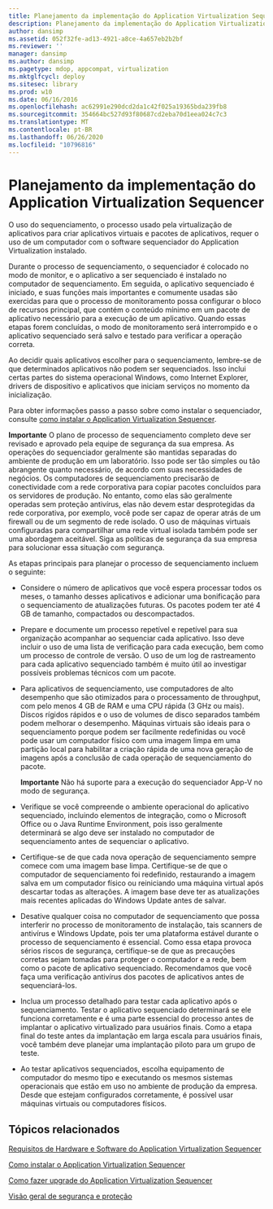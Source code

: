 ```yaml
---
title: Planejamento da implementação do Application Virtualization Sequencer
description: Planejamento da implementação do Application Virtualization Sequencer
author: dansimp
ms.assetid: 052f32fe-ad13-4921-a8ce-4a657eb2b2bf
ms.reviewer: ''
manager: dansimp
ms.author: dansimp
ms.pagetype: mdop, appcompat, virtualization
ms.mktglfcycl: deploy
ms.sitesec: library
ms.prod: w10
ms.date: 06/16/2016
ms.openlocfilehash: ac62991e290dcd2da1c42f025a19365bda239fb8
ms.sourcegitcommit: 354664bc527d93f80687cd2eba70d1eea024c7c3
ms.translationtype: MT
ms.contentlocale: pt-BR
ms.lasthandoff: 06/26/2020
ms.locfileid: "10796816"
---
```

# Planejamento da implementação do Application Virtualization Sequencer


O uso do sequenciamento, o processo usado pela virtualização de aplicativos para criar aplicativos virtuais e pacotes de aplicativos, requer o uso de um computador com o software sequenciador do Application Virtualization instalado.

Durante o processo de sequenciamento, o sequenciador é colocado no modo de monitor, e o aplicativo a ser sequenciado é instalado no computador de sequenciamento. Em seguida, o aplicativo sequenciado é iniciado, e suas funções mais importantes e comumente usadas são exercidas para que o processo de monitoramento possa configurar o bloco de recursos principal, que contém o conteúdo mínimo em um pacote de aplicativo necessário para a execução de um aplicativo. Quando essas etapas forem concluídas, o modo de monitoramento será interrompido e o aplicativo sequenciado será salvo e testado para verificar a operação correta.

Ao decidir quais aplicativos escolher para o sequenciamento, lembre-se de que determinados aplicativos não podem ser sequenciados. Isso inclui certas partes do sistema operacional Windows, como Internet Explorer, drivers de dispositivo e aplicativos que iniciam serviços no momento da inicialização.

Para obter informações passo a passo sobre como instalar o sequenciador, consulte [como instalar o Application Virtualization Sequencer](how-to-install-the-application-virtualization-sequencer.md).

**Importante**  O plano de processo de sequenciamento completo deve ser revisado e aprovado pela equipe de segurança da sua empresa. As operações do sequenciador geralmente são mantidas separadas do ambiente de produção em um laboratório. Isso pode ser tão simples ou tão abrangente quanto necessário, de acordo com suas necessidades de negócios. Os computadores de sequenciamento precisarão de conectividade com a rede corporativa para copiar pacotes concluídos para os servidores de produção. No entanto, como elas são geralmente operadas sem proteção antivírus, elas não devem estar desprotegidas da rede corporativa, por exemplo, você pode ser capaz de operar atrás de um firewall ou de um segmento de rede isolado. O uso de máquinas virtuais configuradas para compartilhar uma rede virtual isolada também pode ser uma abordagem aceitável. Siga as políticas de segurança da sua empresa para solucionar essa situação com segurança.

 

As etapas principais para planejar o processo de sequenciamento incluem o seguinte:

-   Considere o número de aplicativos que você espera processar todos os meses, o tamanho desses aplicativos e adicionar uma bonificação para o sequenciamento de atualizações futuras. Os pacotes podem ter até 4 GB de tamanho, compactados ou descompactados.

-   Prepare e documente um processo repetível e repetível para sua organização acompanhar ao sequenciar cada aplicativo. Isso deve incluir o uso de uma lista de verificação para cada execução, bem como um processo de controle de versão. O uso de um log de rastreamento para cada aplicativo sequenciado também é muito útil ao investigar possíveis problemas técnicos com um pacote.

-   Para aplicativos de sequenciamento, use computadores de alto desempenho que são otimizados para o processamento de throughput, com pelo menos 4 GB de RAM e uma CPU rápida (3 GHz ou mais). Discos rígidos rápidos e o uso de volumes de disco separados também podem melhorar o desempenho. Máquinas virtuais são ideais para o sequenciamento porque podem ser facilmente redefinidas ou você pode usar um computador físico com uma imagem limpa em uma partição local para habilitar a criação rápida de uma nova geração de imagens após a conclusão de cada operação de sequenciamento do pacote.

    **Importante**  Não há suporte para a execução do sequenciador App-V no modo de segurança.

     

-   Verifique se você compreende o ambiente operacional do aplicativo sequenciado, incluindo elementos de integração, como o Microsoft Office ou o Java Runtime Environment, pois isso geralmente determinará se algo deve ser instalado no computador de sequenciamento antes de sequenciar o aplicativo.

-   Certifique-se de que cada nova operação de sequenciamento sempre comece com uma imagem base limpa. Certifique-se de que o computador de sequenciamento foi redefinido, restaurando a imagem salva em um computador físico ou reiniciando uma máquina virtual após descartar todas as alterações. A imagem base deve ter as atualizações mais recentes aplicadas do Windows Update antes de salvar.

-   Desative qualquer coisa no computador de sequenciamento que possa interferir no processo de monitoramento de instalação, tais scanners de antivírus e Windows Update, pois ter uma plataforma estável durante o processo de sequenciamento é essencial. Como essa etapa provoca sérios riscos de segurança, certifique-se de que as precauções corretas sejam tomadas para proteger o computador e a rede, bem como o pacote de aplicativo sequenciado. Recomendamos que você faça uma verificação antivírus dos pacotes de aplicativos antes de sequenciará-los.

-   Inclua um processo detalhado para testar cada aplicativo após o sequenciamento. Testar o aplicativo sequenciado determinará se ele funciona corretamente e é uma parte essencial do processo antes de implantar o aplicativo virtualizado para usuários finais. Como a etapa final do teste antes da implantação em larga escala para usuários finais, você também deve planejar uma implantação piloto para um grupo de teste.

-   Ao testar aplicativos sequenciados, escolha equipamento de computador do mesmo tipo e executando os mesmos sistemas operacionais que estão em uso no ambiente de produção da empresa. Desde que estejam configurados corretamente, é possível usar máquinas virtuais ou computadores físicos.

## Tópicos relacionados


[Requisitos de Hardware e Software do Application Virtualization Sequencer](application-virtualization-sequencer-hardware-and-software-requirements.md)

[Como instalar o Application Virtualization Sequencer](how-to-install-the-application-virtualization-sequencer.md)

[Como fazer upgrade do Application Virtualization Sequencer](how-to-upgrade-the-application-virtualization-sequencer.md)

[Visão geral de segurança e proteção](security-and-protection-overview.md)

 

 





